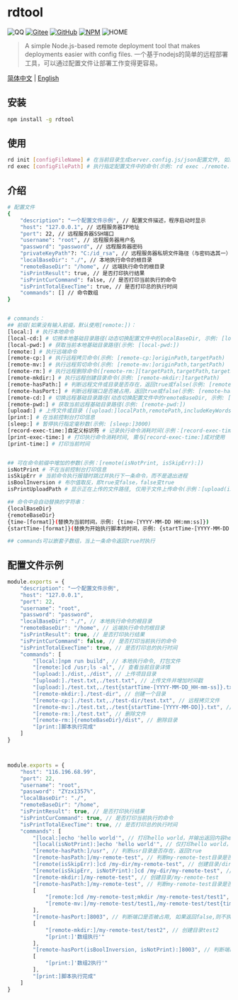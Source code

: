 
 # rdtool
 ![QQ](https://img.shields.io/badge/QQ-306863030-green.svg) [![Gitee](https://img.shields.io/badge/Gitee-roman_123-blue.svg)](https://gitee.com/roman_123/auto-remote-deployment-tool) [![GitHub](https://img.shields.io/badge/GitHub-roman_123-blue.svg)](https://github.com/qq306863030/auto-remote-deployment-tool) [![NPM](https://img.shields.io/badge/NPM-roman_123-blue.svg)](https://www.npmjs.com/package/auto-remote-deployment-tool) ![HOME](https://img.shields.io/badge/HOME-auto_remote_deployment_tool-blue)

> A simple Node.js-based remote deployment tool that makes deployments easier with config files.
> 一个基于nodejs的简单的远程部署工具，可以通过配置文件让部署工作变得更容易。

[简体中文](https://github.com/qq306863030/auto-remote-deployment-tool/blob/master/readme.md) | [English](https://github.com/qq306863030/auto-remote-deployment-tool/blob/master/readme.en.md)

## 安装
```bash
npm install -g rdtool
```

## 使用
```bash
rd init [configFileName] # 在当前目录生成server.config.js/json配置文件, 如果host未配置, 则不连接远程服务器
rd exec [configFilePath] # 执行指定配置文件中的命令(示例: rd exec ./remote.config.json)或指定一个目录，自动在指定目录中查找server.config.json文件(示例: rd exec ./src/),默认查找当前目录下的server.config.json文件
```

## 介绍
```bash
# 配置文件
{
    "description": "一个配置文件示例", // 配置文件描述，程序启动时显示
    "host": "127.0.0.1", // 远程服务器IP地址
    "port": 22, // 远程服务器SSH端口
    "username": "root", // 远程服务器用户名
    "password": "password", // 远程服务器密码
    "privateKeyPath"?: "C:/id_rsa", // 远程服务器私钥文件路径（与密码选其一）
    "localBaseDir": "./", // 本地执行命令的根目录
    "remoteBaseDir": "/home", // 远端执行命令的根目录
    "isPrintResult": true, // 是否打印执行结果
    "isPrintCurCommand": false, // 是否打印当前执行的命令
    "isPrintTotalExecTime": true, // 是否打印总的执行时间
    "commands": [] // 命令数组
}


# commands：
## 前缀(如果没有输入前缀，默认使用[remote:])：
[local:] # 执行本地命令
[local-cd:] # 切换本地基础目录路径(动态切换配置文件中的localBaseDir, 示例: [local-cd:]targetPath)
[local-pwd:] # 获取当前本地基础目录路径(示例: [local-pwd:])
[remote:] # 执行远端命令
[remote-cp:] # 执行远程拷贝命令(示例: [remote-cp:]originPath,targetPath)
[remote-mv:] # 执行远程剪切命令(示例: [remote-mv:]originPath,targetPath)
[remote-rm:] # 执行远程删除命令([remote-rm:][targetPath,targetPath,targetPath,targetPath...|targetPath/*], 示例1: [remote-rm:]./test1.txt,./test2.txt 示例2: [remote-rm:]./test/*)
[remote-mkdir:] # 执行远程创建目录命令(示例: [remote-mkdir:]targetPath)
[remote-hasPath:] # 判断远程文件或目录是否存在，返回true或false(示例: [remote-hasPath:]targetPath)
[remote-hasPort:] # 判断远程端口是否被占用，返回true或false(示例: [remote-hasPort:]8080)
[remote-cd:] # 切换远程基础目录路径(动态切换配置文件中的remoteBaseDir, 示例: [remote-cd:]targetPath)
[remote-pwd:] # 获取当前远程基础目录路径(示例: [remote-pwd:])
[upload:] # 上传文件或目录 ([upload:]localPath,remotePath,includeKeyWords,excludeKeyWords 示例1:[upload:]./dist,/{remoteBaseDir}/dist  示例2: [upload:]./dist,/{remoteBaseDir}/dist,[.js,.css,.html],[.tmp,.bak] 示例3: [upload(isPrintUploadPath):]./dist,/{remoteBaseDir}/dist,[],[.tmp,.bak])
[print:] # 在当前控制台打印信息
[sleep:] # 暂停执行指定毫秒数(示例: [sleep:]3000)
[record-exec-time:]自定义标识符 # 记录执行命令消耗时间(示例：[record-exec-time:]record1)
[print-exec-time:] # 打印执行命令消耗时间, 需与[record-exec-time:]成对使用
[print-time:] # 打印当前时间


## 可在命令前缀中增加的参数(示例：[remote(isNotPrint, isSkipErr):])
isNotPrint # 不在当前控制台打印信息
isSkipErr # 当前命令执行报错时跳过并执行下一条命令，而不是退出进程
isBoolInversion # 布尔值取反，即true变false，false变true
isPrintUploadPath # 显示正在上传的文件路径, 仅用于文件上传命令(示例：[upload(isPrintUploadPath):]./dist,./dist,[],[])

## 命令中会自动替换的字符串： 
{localBaseDir} 
{remoteBaseDir} 
{time-[format]}(替换为当前时间，示例: {time-[YYYY-MM-DD HH:mm:ss]}) 
{startTime-[format]}(替换为开始执行脚本的时间，示例: {startTime-[YYYY-MM-DD HH:mm:ss]})

## commands可以嵌套子数组，当上一条命令返回true时执行
```

## 配置文件示例
```js
module.exports = {
    "description": "一个配置文件示例",
    "host": "127.0.0.1",
    "port": 22,
    "username": "root",
    "password": "password",
    "localBaseDir": "./", // 本地执行命令的根目录
    "remoteBaseDir": "/home", // 远端执行命令的根目录
    "isPrintResult": true, // 是否打印执行结果
    "isPrintCurCommand": false, // 是否打印当前执行的命令
    "isPrintTotalExecTime": true, // 是否打印总的执行时间
    "commands": [
        "[local:]npm run build", // 本地执行命令, 打包文件
        "[remote:]cd /usr;ls -al", // 查看当前目录详情
        "[upload:]./dist,./dist", // 上传项目目录
        "[upload:]./test.txt,./test.txt", // 上传文件并增加时间戳
        "[upload:]./test.txt,./test{startTime-[YYYY-MM-DD_HH-mm-ss]}.txt", // 上传文件并增加时间戳
        "[remote-mkdir:]./test-dir", // 创建一个目录
        "[remote-cp:]./test.txt,./test-dir/test.txt", // 远程拷贝文件
        "[remote-mv:]./test.txt,./test{startTime-[YYYY-MM-DD]}.txt", // 重命名文件
        "[remote-rm:]./test.txt", // 删除文件
        "[remote-rm:]{remoteBaseDir}/dist", // 删除目录
        "[print:]脚本执行完成"
    ]
}



module.exports = {
    "host": "116.196.68.99",
    "port": 22,
    "username": "root",
    "password": "ZYzx1357%",
    "localBaseDir": "./",
    "remoteBaseDir": "/home",
    "isPrintResult": true, // 是否打印执行结果
    "isPrintCurCommand": true, // 是否打印当前执行的命令
    "isPrintTotalExecTime": true, // 是否打印总的执行时间
    "commands": [
		"[local:]echo 'hello world'", // 打印hello world，并输出返回内容hello world
		"[local(isNotPrint):]echo 'hello world'", // 仅打印hello world，不输出返回内容
		"[remote-hasPath:]/usr", // 判断usr目录是否存在，返回true
		"[remote-hasPath:]/my-remote-test", // 判断my-remote-test目录是否存在，返回false
		"[remote(isSkipErr):]cd /my-dir/my-remote-test", // 创建目录/dir/my-remote-test，由于路径不存在创建失败，isSkipErr跳过错误
		"[remote(isSkipErr, isNotPrint):]cd /my-dir/my-remote-test", // 创建目录/dir/my-remote-test，由于路径不存在创建失败，isSkipErr跳过错误, isNotPrint不打印报错信息
		"[remote-mkdir:]/my-remote-test", // 创建目录/my-remote-test
		"[remote-hasPath:]/my-remote-test", // 判断my-remote-test目录是否存在，返回true，执行以下数组的内容
		[
			"[remote:]cd /my-remote-test;mkdir /my-remote-test/test1", // 在目录my-remote-test中创建目录test1
			"[remote-mv:]/my-remote-test/test1,/my-remote-test/test{time-[YYYY-MM-DD]}" // 重命名test1
		],
		"[remote-hasPort:]8003", // 判断端口是否被占用, 如果返回false,则不执行以下数组的内容
		[
			"[remote-mkdir:]/my-remote-test/test2", // 创建目录test2
			"[print:]'数组执行'"
		],
		"[remote-hasPort(isBoolInversion, isNotPrint):]8003", // 判断端口是否被占用, 如果被占用，则返回true，通过设置isBoolInversion取反，最后返回false，数组不执行
		[
			"[print:]'数组2执行'"
		],
		"[print:]脚本执行完成"
    ]
}
```
